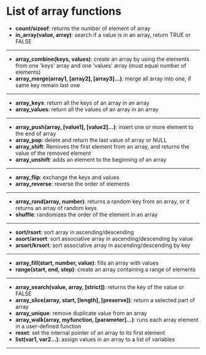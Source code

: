# List of array functions

- **count/sizeof**: returns the number of element of array
- **in_array(value, array)**: search if a value is in an array, return TRUE or FALSE

---
- **array_combine(keys, values)**: create an array by using the elements from one 'keys' array and one 'values' array (must equal number of elements)
- **array_merge(array1, [array2], [array3]...)**: merge all array into one, if same key remain last one

---
- **array_keys**: return all the keys of an array in an array
- **array_values**: return all the values of an array in an array

---
- **array_push(array, [value1], [value2]...)**: insert one or more element to the end of array
- **array_pop**: delete and return the last value of array or NULL
- **array_shift**: Removes the first element from an array, and returns the value of the removed element
- **array_unshift**: adds an element to the beginning of an array 

---
- **array_flip**: exchange the keys and values
- **array_reverse**: reverse the order of elements

---
- **array_rand(array, number)**: returns a random key from an array, or it returns an array of random keys 
- **shuffle**: randomizes the order of the element in an array

---
- **sort/rsort**: sort array in ascending/descending
- **asort/arsort**: sort associative array in ascending/descending by value
- **arsort/krsort**: sort associative array in ascending/descending by key

---
- **array_fill(start, number, value)**: fills an array with values
- **range(start, end, step)**: create an array containing a range of elements

---
- **array_search(value, array, [strict])**: returns the key of the value or FALSE
- **array_slice(array, start, [length], [preserve])**: return a selected part of array
- **array_unique**: remove duplicate value from an array
- **array_walk(array, myfunction, [parameter]...)**: runs each array element in a user-defined function
- **reset**: set the internal pointer of an array to its first element 
- **list(var1, var2...)**: assign values in an array to a list of variables

--- 
